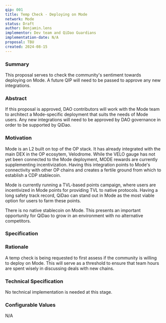 ```yaml
---
qip: 001
title: Temp Check - Deploying on Mode
network: Mode
status: Draft
author: Benjamin.lens
implementor: Dev team and QiDao Guardians
implementation-date: N/A
proposal: TBU
created: 2024-08-15
---
```


### Summary

This proposal serves to check the community's sentiment towards deploying on Mode. A future QIP will need to be passed to approve any new integrations.

### Abstract

If this proposal is approved, DAO contributors will work with the Mode team to architect a Mode-specific deployment that suits the needs of Mode users. Any new integrations will need to be approved by DAO governance in order to be supported by QiDao.

### Motivation

Mode is an L2 built on top of the OP stack. It has already integrated with the main DEX in the OP ecosytem, Velodrome. While the VELO gauge has not yet been connected to the Mode deployment, MODE rewards are currently supplementing incentivization. Having this integration points to Mode's connectivity with other OP chains and creates a fertile ground from which to establish a CDP stablecoin.

Mode is currently running a TVL-based points campaign, where users are incentivized in Mode points for providing TVL to native protocols. Having a long safety track record, QiDao can stand out in Mode as the most viable option for users to farm these points.

There is no native stablecoin on Mode. This presents an important opportunity for QiDao to grow in an environment with no alternative competitors.

### Specification

### Rationale

A temp check is being requested to first assess if the community is willing to deploy on Mode. This will serve as a threshold to ensure that team hours are spent wisely in discussing deals with new chains.

### Technical Specification

No technical implementation is needed at this stage.

### Configurable Values

N/A
